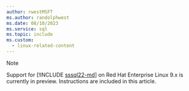 ```yaml
---
author: rwestMSFT
ms.author: randolphwest
ms.date: 08/10/2023
ms.service: sql
ms.topic: include
ms.custom:
  - linux-related-content
---
```

> [!NOTE]  
> Support for [!INCLUDE [sssql22-md](../../includes/sssql22-md.md)] on Red Hat Enterprise Linux 9.x is currently in preview. Instructions are included in this article.
